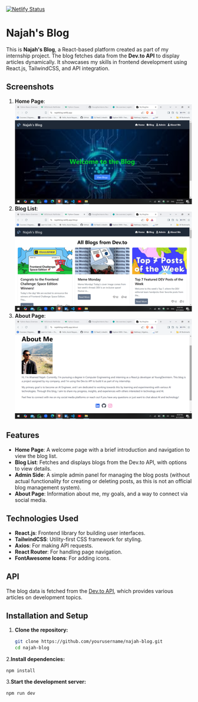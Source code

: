 [![Netlify Status](https://api.netlify.com/api/v1/badges/899ab9f2-adf4-4f57-bd89-5368f59a2875/deploy-status)](https://app.netlify.com/sites/najahblog/deploys)
# Najah's Blog

This is **Najah's Blog**, a React-based platform created as part of my internship project. The blog fetches data from the **Dev.to API** to display articles dynamically. It showcases my skills in frontend development using React.js, TailwindCSS, and API integration.

## Screenshots

1. **Home Page**: ![Home Page](src/assets/Screenshot1.png)
2. **Blog List**: ![Blog List](src/assets/Screenshot2.png)
3. **About Page**: ![About Page](src/assets/Screenshot3.png)

## Features

- **Home Page**: A welcome page with a brief introduction and navigation to view the blog list.
- **Blog List**: Fetches and displays blogs from the Dev.to API, with options to view details.
- **Admin Side**: A simple admin panel for managing the blog posts (without actual functionality for creating or deleting posts, as this is not an official blog management system).
- **About Page**: Information about me, my goals, and a way to connect via social media.

## Technologies Used

- **React.js**: Frontend library for building user interfaces.
- **TailwindCSS**: Utility-first CSS framework for styling.
- **Axios**: For making API requests.
- **React Router**: For handling page navigation.
- **FontAwesome Icons**: For adding icons.

## API

The blog data is fetched from the [Dev.to API](https://dev.to/api/articles), which provides various articles on development topics.

## Installation and Setup

1. **Clone the repository:**
   ```bash
   git clone https://github.com/yourusername/najah-blog.git
   cd najah-blog
2.**Install dependencies:**

    npm install
3.**Start the development server:**

    npm run dev
